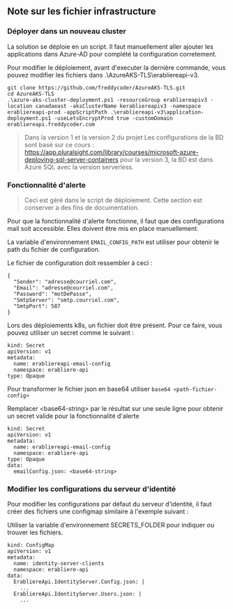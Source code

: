 ## Note sur les fichier infrastructure

### Déployer dans un nouveau cluster

La solution se déploie en un script. Il faut manuellement aller ajouter les applications dans Azure-AD pour complété la configuration corretement.

Pour modifier le déploiement, avant d'executer la dernière commande, vous pouvez modifier les fichiers dans .\AzureAKS-TLS\erabliereapi-v3.

```
git clone https://github.com/freddycoder/AzureAKS-TLS.git
cd AzureAKS-TLS
.\azure-aks-cluster-deployment.ps1 -resourceGroup erabliereapiv3 -location canadaeast -aksClusterName kerabliereapiv3 -namespace erabliereapi-prod -appScriptPath .\erabliereapi-v3\application-deployment.ps1 -useLetsEncryptProd true -customDomain erabliereapi.freddycoder.com
```

> Dans la version 1 et la version 2 du projet Les configurations de la BD sont basé sur ce cours : https://app.pluralsight.com/library/courses/microsoft-azure-deploying-sql-server-containers pour la version 3, la BD est dans Azure SQL avec la version serverless.

### Fonctionnalité d'alerte

> Ceci est géré dans le script de déploiement. Cette section est conserver a des fins de documentation.

Pour que la fonctionnalité d'alerte fonctionne, il faut que des configurations mail soit accessible. Elles doivent être mis en place manuellement.

La variable d'environnement ```EMAIL_CONFIG_PATH``` est utiliser pour obtenir le path du fichier de configuration.

Le fichier de configuration doit ressembler à ceci : 
```
{
  "Sender": "adresse@courriel.com",
  "Email": "adresse@courriel.com",
  "Password": "motDePasse",
  "SmtpServer": "smtp.courriel.com",
  "SmtpPort": 587
}
```

Lors des déploiements k8s, un fichier doit être présent. Pour ce faire, vous pouvez utiliser un secret comme le suivant : 
```
kind: Secret
apiVersion: v1
metadata:
  name: erabliereapi-email-config
  namespace: erabliere-api
type: Opaque
```

Pour transformer le fichier json en base64 utiliser ```base64 <path-fichier-config>```

Remplacer \<base64-string\> par le résultat sur une seule ligne pour obtenir un secret valide pour la fonctionnalité d'alerte

```
kind: Secret
apiVersion: v1
metadata:
  name: erabliereapi-email-config
  namespace: erabliere-api
type: Opaque
data:
  emailConfig.json: <base64-string>
```

### Modifier les configurations du serveur d'identité

Pour modifier les configurations par défaut du serveur d'identité, il faut créer des fichiers une configmap similaire à l'exemple suivant :

Utiliser la variable d'environnement SECRETS_FOLDER pour indiquer ou trouver les fichiers.

```
kind: ConfigMap
apiVersion: v1
metadata:
  name: identity-server-clients
  namespace: erabliere-api
data:
  ErabliereApi.IdentityServer.Config.json: |
    ...
  ErabliereApi.IdentityServer.Users.json: |
    ...
```